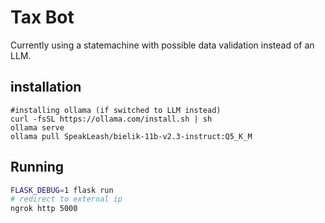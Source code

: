 # Tax Bot

Currently using a statemachine with possible data validation instead of an LLM.

## installation 
```
#installing ollama (if switched to LLM instead)
curl -fsSL https://ollama.com/install.sh | sh
ollama serve 
ollama pull SpeakLeash/bielik-11b-v2.3-instruct:Q5_K_M
```


## Running
```sh
FLASK_DEBUG=1 flask run
# redirect to external ip
ngrok http 5000
```
